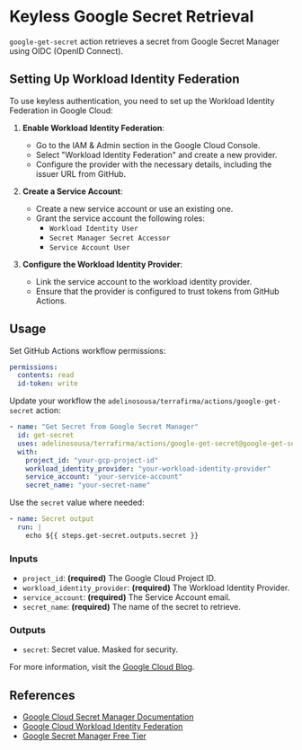 # Keyless Google Secret Retrieval

`google-get-secret` action retrieves a secret from Google Secret Manager using OIDC (OpenID Connect).

## Setting Up Workload Identity Federation

To use keyless authentication, you need to set up the Workload Identity Federation in Google Cloud:

1. **Enable Workload Identity Federation**:

   - Go to the IAM & Admin section in the Google Cloud Console.
   - Select "Workload Identity Federation" and create a new provider.
   - Configure the provider with the necessary details, including the issuer URL from GitHub.

2. **Create a Service Account**:

   - Create a new service account or use an existing one.
   - Grant the service account the following roles:
     - `Workload Identity User`
     - `Secret Manager Secret Accessor`
     - `Service Account User`

3. **Configure the Workload Identity Provider**:

   - Link the service account to the workload identity provider.
   - Ensure that the provider is configured to trust tokens from GitHub Actions.

## Usage

Set GitHub Actions workflow permissions:

```yaml
permissions:
  contents: read
  id-token: write
```

Update your workflow the `adelinosousa/terrafirma/actions/google-get-secret` action:

```yaml
- name: "Get Secret from Google Secret Manager"
  id: get-secret
  uses: adelinosousa/terrafirma/actions/google-get-secret@google-get-secret-v1.0.0
  with:
    project_id: "your-gcp-project-id"
    workload_identity_provider: "your-workload-identity-provider"
    service_account: "your-service-account"
    secret_name: "your-secret-name"
```

Use the `secret` value where needed:

```yaml
- name: Secret output
  run: |
    echo ${{ steps.get-secret.outputs.secret }}
```

### Inputs

- `project_id`: **(required)** The Google Cloud Project ID.
- `workload_identity_provider`: **(required)** The Workload Identity Provider.
- `service_account`: **(required)** The Service Account email.
- `secret_name`: **(required)** The name of the secret to retrieve.

### Outputs

- `secret`: Secret value. Masked for security.

For more information, visit the [Google Cloud Blog](https://cloud.google.com/blog/products/identity-security/enabling-keyless-authentication-from-github-actions).

## References

- [Google Cloud Secret Manager Documentation](https://cloud.google.com/secret-manager/docs)
- [Google Cloud Workload Identity Federation](https://cloud.google.com/iam/docs/workload-identity-federation)
- [Google Secret Manager Free Tier](https://cloud.google.com/free/docs/free-cloud-features#secret-manager)
